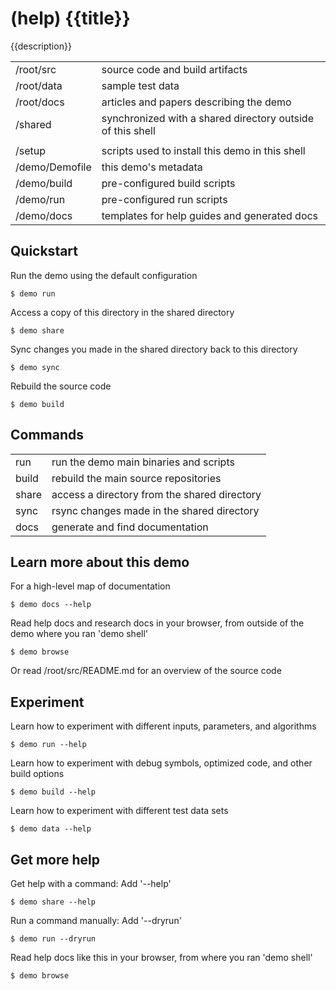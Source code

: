 # (help) {{title}}

{{description}}

|                |                                                            |
| -------------- | ---------------------------------------------------------- |
| /root/src      | source code and build artifacts                            |
| /root/data     | sample test data                                           |
| /root/docs     | articles and papers describing the demo                    |
| /shared        | synchronized with a shared directory outside of this shell |
|                |                                                            |
| /setup         | scripts used to install this demo in this shell            |
| /demo/Demofile | this demo's metadata                                       |
| /demo/build    | pre-configured build scripts                               |
| /demo/run      | pre-configured run scripts                                 |
| /demo/docs     | templates for help guides and generated docs               |

## Quickstart

Run the demo using the default configuration

```
$ demo run
```

Access a copy of this directory in the shared directory

```
$ demo share
```

Sync changes you made in the shared directory back to this directory

```
$ demo sync
```

Rebuild the source code

```
$ demo build
```

## Commands

|       |                                              |
| ----- | -------------------------------------------- |
| run   | run the demo main binaries and scripts       |
| build | rebuild the main source repositories         |
| share | access a directory from the shared directory |
| sync  | rsync changes made in the shared directory   |
| docs  | generate and find documentation              |

## Learn more about this demo

For a high-level map of documentation

```
$ demo docs --help
```

Read help docs and research docs in your browser, from outside of the demo where you ran 'demo shell'

```
$ demo browse
```

Or read /root/src/README.md for an overview of the source code

## Experiment

Learn how to experiment with different inputs, parameters, and algorithms

```
$ demo run --help
```

Learn how to experiment with debug symbols, optimized code, and other build options

```
$ demo build --help
```

Learn how to experiment with different test data sets

```
$ demo data --help
```

## Get more help

Get help with a command: Add '--help'

```
$ demo share --help
```

Run a command manually: Add '--dryrun'

```
$ demo run --dryrun
```

Read help docs like this in your browser, from where you ran 'demo shell'

```
$ demo browse
```
